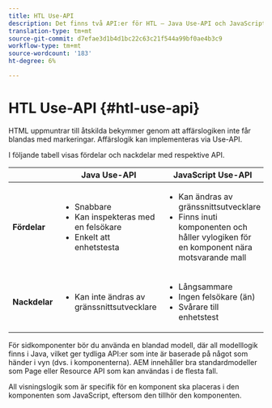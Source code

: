 ```yaml
---
title: HTL Use-API
description: Det finns två API:er för HTL – Java Use-API och JavaScript Use-API
translation-type: tm+mt
source-git-commit: d7efae3d1b4d1bc22c63c21f544a99bf0ae4b3c9
workflow-type: tm+mt
source-wordcount: '183'
ht-degree: 6%

---
```



# HTL Use-API {#htl-use-api}

HTML uppmuntrar till åtskilda bekymmer genom att affärslogiken inte får blandas med markeringar. Affärslogik kan implementeras via Use-API.

I följande tabell visas fördelar och nackdelar med respektive API.

|  | **Java Use-API** | **JavaScript Use-API** |
|--- |--- |--- |
| **Fördelar** | <ul><li>Snabbare</li><li>Kan inspekteras med en felsökare</li><li>Enkelt att enhetstesta</li></ul> | <ul><li>Kan ändras av gränssnittsutvecklare</li><li>Finns inuti komponenten och håller vylogiken för en komponent nära motsvarande mall</li></ul> |
| **Nackdelar** | <ul><li>Kan inte ändras av gränssnittsutvecklare</li></ul> | <ul><li>Långsammare</li><li>Ingen felsökare (än)</li><li>Svårare till enhetstest</li></ul> |

För sidkomponenter bör du använda en blandad modell, där all modelllogik finns i Java, vilket ger tydliga API:er som inte är baserade på något som händer i vyn (dvs. i komponenterna). AEM innehåller bra standardmodeller som Page eller Resource API som kan användas i de flesta fall.

All visningslogik som är specifik för en komponent ska placeras i den komponenten som JavaScript, eftersom den tillhör den komponenten.
